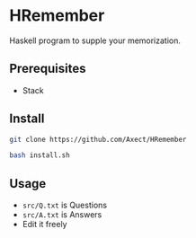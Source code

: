 # HRemember

Haskell program to supple your memorization.

## Prerequisites

* Stack

## Install

```bash
git clone https://github.com/Axect/HRemember

bash install.sh
```

## Usage

* `src/Q.txt` is Questions
* `src/A.txt` is Answers
* Edit it freely
